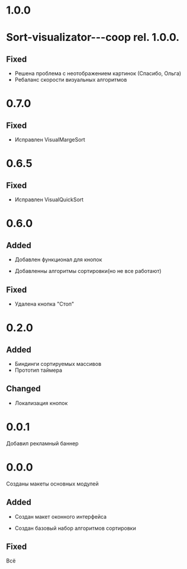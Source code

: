 # 1.0.0 
# Sort-visualizator---coop rel. 1.0.0.
## Fixed
- Решена проблема с неотображением картинок (Спасибо, Ольга)
- Ребаланс скорости визуальных алгоритмов

# 0.7.0
## Fixed
- Исправлен VisualMargeSort

# 0.6.5
## Fixed
- Исправлен VisualQuickSort

# 0.6.0
## Added
- Добавлен функционал для кнопок

- Добавленны алгоритмы сортировки(но не все работают)

## Fixed
- Удалена кнопка "Стоп"

# 0.2.0
## Added
- Биндинги сортируемых массивов
- Прототип таймера

## Changed
- Локализация кнопок

# 0.0.1
Добавил рекламный баннер

# 0.0.0
Созданы макеты основных модулей

## Added
- Создан макет оконного интерфейса

- Создан базовый набор алгоритмов сортировки

## Fixed
Всё
